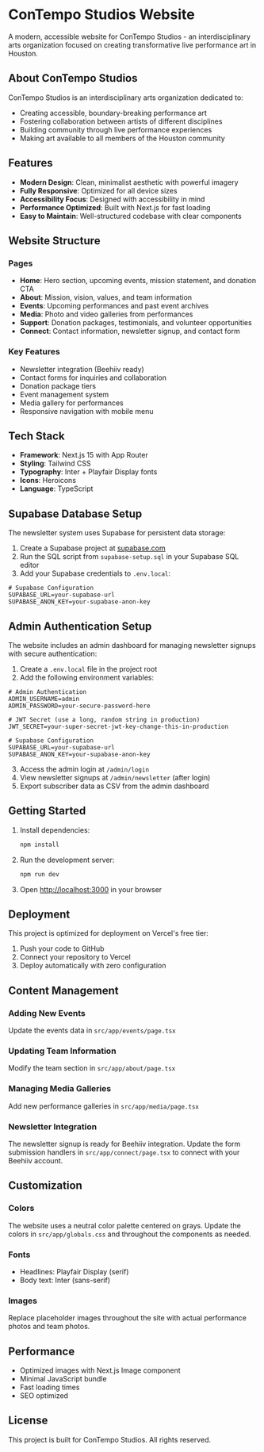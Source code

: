 # ConTempo Studios Website

A modern, accessible website for ConTempo Studios - an interdisciplinary arts organization focused on creating transformative live performance art in Houston.

## About ConTempo Studios

ConTempo Studios is an interdisciplinary arts organization dedicated to:
- Creating accessible, boundary-breaking performance art
- Fostering collaboration between artists of different disciplines  
- Building community through live performance experiences
- Making art available to all members of the Houston community

## Features

- **Modern Design**: Clean, minimalist aesthetic with powerful imagery
- **Fully Responsive**: Optimized for all device sizes
- **Accessibility Focus**: Designed with accessibility in mind
- **Performance Optimized**: Built with Next.js for fast loading
- **Easy to Maintain**: Well-structured codebase with clear components

## Website Structure

### Pages
- **Home**: Hero section, upcoming events, mission statement, and donation CTA
- **About**: Mission, vision, values, and team information
- **Events**: Upcoming performances and past event archives
- **Media**: Photo and video galleries from performances
- **Support**: Donation packages, testimonials, and volunteer opportunities
- **Connect**: Contact information, newsletter signup, and contact form

### Key Features
- Newsletter integration (Beehiiv ready)
- Contact forms for inquiries and collaboration
- Donation package tiers
- Event management system
- Media gallery for performances
- Responsive navigation with mobile menu

## Tech Stack

- **Framework**: Next.js 15 with App Router
- **Styling**: Tailwind CSS
- **Typography**: Inter + Playfair Display fonts
- **Icons**: Heroicons
- **Language**: TypeScript

## Supabase Database Setup

The newsletter system uses Supabase for persistent data storage:

1. Create a Supabase project at [supabase.com](https://supabase.com)
2. Run the SQL script from `supabase-setup.sql` in your Supabase SQL editor
3. Add your Supabase credentials to `.env.local`:

```env
# Supabase Configuration
SUPABASE_URL=your-supabase-url
SUPABASE_ANON_KEY=your-supabase-anon-key
```

## Admin Authentication Setup

The website includes an admin dashboard for managing newsletter signups with secure authentication:

1. Create a `.env.local` file in the project root
2. Add the following environment variables:

```env
# Admin Authentication
ADMIN_USERNAME=admin
ADMIN_PASSWORD=your-secure-password-here

# JWT Secret (use a long, random string in production)
JWT_SECRET=your-super-secret-jwt-key-change-this-in-production

# Supabase Configuration
SUPABASE_URL=your-supabase-url
SUPABASE_ANON_KEY=your-supabase-anon-key
```

3. Access the admin login at `/admin/login`
4. View newsletter signups at `/admin/newsletter` (after login)
5. Export subscriber data as CSV from the admin dashboard

## Getting Started

1. Install dependencies:
   ```bash
   npm install
   ```

2. Run the development server:
   ```bash
   npm run dev
   ```

3. Open [http://localhost:3000](http://localhost:3000) in your browser

## Deployment

This project is optimized for deployment on Vercel's free tier:

1. Push your code to GitHub
2. Connect your repository to Vercel
3. Deploy automatically with zero configuration

## Content Management

### Adding New Events
Update the events data in `src/app/events/page.tsx`

### Updating Team Information
Modify the team section in `src/app/about/page.tsx`

### Managing Media Galleries
Add new performance galleries in `src/app/media/page.tsx`

### Newsletter Integration
The newsletter signup is ready for Beehiiv integration. Update the form submission handlers in `src/app/connect/page.tsx` to connect with your Beehiiv account.

## Customization

### Colors
The website uses a neutral color palette centered on grays. Update the colors in `src/app/globals.css` and throughout the components as needed.

### Fonts
- Headlines: Playfair Display (serif)
- Body text: Inter (sans-serif)

### Images
Replace placeholder images throughout the site with actual performance photos and team photos.

## Performance

- Optimized images with Next.js Image component
- Minimal JavaScript bundle
- Fast loading times
- SEO optimized

## License

This project is built for ConTempo Studios. All rights reserved.
